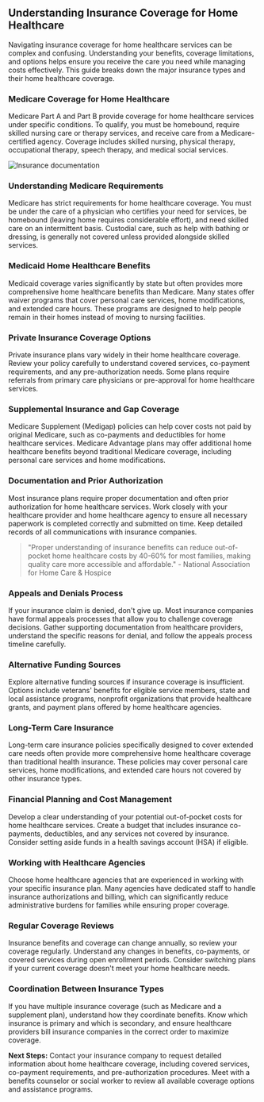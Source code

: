 ## Understanding Insurance Coverage for Home Healthcare

Navigating insurance coverage for home healthcare services can be complex and confusing. Understanding your benefits, coverage limitations, and options helps ensure you receive the care you need while managing costs effectively. This guide breaks down the major insurance types and their home healthcare coverage.

### Medicare Coverage for Home Healthcare

Medicare Part A and Part B provide coverage for home healthcare services under specific conditions. To qualify, you must be homebound, require skilled nursing care or therapy services, and receive care from a Medicare-certified agency. Coverage includes skilled nursing, physical therapy, occupational therapy, speech therapy, and medical social services.

![Insurance documentation](https://images.unsplash.com/photo-1554224155-8d04cb21cd6c?w=600&h=300&fit=crop)

### Understanding Medicare Requirements

Medicare has strict requirements for home healthcare coverage. You must be under the care of a physician who certifies your need for services, be homebound (leaving home requires considerable effort), and need skilled care on an intermittent basis. Custodial care, such as help with bathing or dressing, is generally not covered unless provided alongside skilled services.

### Medicaid Home Healthcare Benefits

Medicaid coverage varies significantly by state but often provides more comprehensive home healthcare benefits than Medicare. Many states offer waiver programs that cover personal care services, home modifications, and extended care hours. These programs are designed to help people remain in their homes instead of moving to nursing facilities.

### Private Insurance Coverage Options

Private insurance plans vary widely in their home healthcare coverage. Review your policy carefully to understand covered services, co-payment requirements, and any pre-authorization needs. Some plans require referrals from primary care physicians or pre-approval for home healthcare services.

### Supplemental Insurance and Gap Coverage

Medicare Supplement (Medigap) policies can help cover costs not paid by original Medicare, such as co-payments and deductibles for home healthcare services. Medicare Advantage plans may offer additional home healthcare benefits beyond traditional Medicare coverage, including personal care services and home modifications.

### Documentation and Prior Authorization

Most insurance plans require proper documentation and often prior authorization for home healthcare services. Work closely with your healthcare provider and home healthcare agency to ensure all necessary paperwork is completed correctly and submitted on time. Keep detailed records of all communications with insurance companies.

> "Proper understanding of insurance benefits can reduce out-of-pocket home healthcare costs by 40-60% for most families, making quality care more accessible and affordable." - National Association for Home Care & Hospice

### Appeals and Denials Process

If your insurance claim is denied, don't give up. Most insurance companies have formal appeals processes that allow you to challenge coverage decisions. Gather supporting documentation from healthcare providers, understand the specific reasons for denial, and follow the appeals process timeline carefully.

### Alternative Funding Sources

Explore alternative funding sources if insurance coverage is insufficient. Options include veterans' benefits for eligible service members, state and local assistance programs, nonprofit organizations that provide healthcare grants, and payment plans offered by home healthcare agencies.

### Long-Term Care Insurance

Long-term care insurance policies specifically designed to cover extended care needs often provide more comprehensive home healthcare coverage than traditional health insurance. These policies may cover personal care services, home modifications, and extended care hours not covered by other insurance types.

### Financial Planning and Cost Management

Develop a clear understanding of your potential out-of-pocket costs for home healthcare services. Create a budget that includes insurance co-payments, deductibles, and any services not covered by insurance. Consider setting aside funds in a health savings account (HSA) if eligible.

### Working with Healthcare Agencies

Choose home healthcare agencies that are experienced in working with your specific insurance plan. Many agencies have dedicated staff to handle insurance authorizations and billing, which can significantly reduce administrative burdens for families while ensuring proper coverage.

### Regular Coverage Reviews

Insurance benefits and coverage can change annually, so review your coverage regularly. Understand any changes in benefits, co-payments, or covered services during open enrollment periods. Consider switching plans if your current coverage doesn't meet your home healthcare needs.

### Coordination Between Insurance Types

If you have multiple insurance coverage (such as Medicare and a supplement plan), understand how they coordinate benefits. Know which insurance is primary and which is secondary, and ensure healthcare providers bill insurance companies in the correct order to maximize coverage.

**Next Steps:** Contact your insurance company to request detailed information about home healthcare coverage, including covered services, co-payment requirements, and pre-authorization procedures. Meet with a benefits counselor or social worker to review all available coverage options and assistance programs.